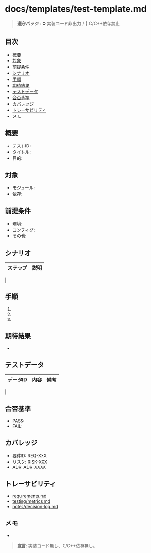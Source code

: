 # docs/templates/test-template.md

> **遵守バッジ** : :no_entry: 実装コード非出力 / :no_entry_sign: C/C++依存禁止

## 目次
- [概要](#概要)
- [対象](#対象)
- [前提条件](#前提条件)
- [シナリオ](#シナリオ)
- [手順](#手順)
- [期待結果](#期待結果)
- [テストデータ](#テストデータ)
- [合否基準](#合否基準)
- [カバレッジ](#カバレッジ)
- [トレーサビリティ](#トレーサビリティ)
- [メモ](#メモ)

## 概要
- テストID:
- タイトル:
- 目的:

## 対象
- モジュール:
- 依存:

## 前提条件
- 環境:
- コンフィグ:
- その他:

## シナリオ
| ステップ | 説明 |
|----------|------|
|

## 手順
1. 
2. 
3. 

## 期待結果
- 

## テストデータ
| データID | 内容 | 備考 |
|----------|------|------|
|

## 合否基準
- PASS: 
- FAIL: 

## カバレッジ
- 要件ID: REQ-XXX
- リスク: RISK-XXX
- ADR: ADR-XXXX

## トレーサビリティ
- [requirements.md](../requirements.md)
- [testing/metrics.md](../testing/metrics.md)
- [notes/decision-log.md](../notes/decision-log.md)

## メモ
- 

> **宣言**: 実装コード無し、C/C++依存無し。